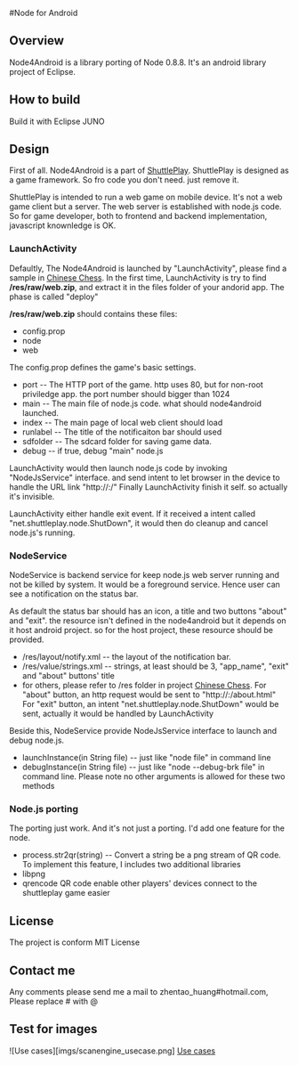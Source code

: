 #Node for Android

## Overview
Node4Android is a library porting of Node 0.8.8. It's an android library project of Eclipse.

## How to build
Build it with Eclipse JUNO

## Design
First of all. Node4Android is a part of [ShuttlePlay](http://shuttleplay.net).
ShuttlePlay is designed as a game framework. So fro code you don't need. just remove it.

ShuttlePlay is intended to run a web game on mobile device. It's not a web game client but a
server. The web server is established with node.js code. So for game developer, both to frontend
and backend implementation, javascript knownledge is OK.

### LaunchActivity
Defaultly, The Node4Android is launched by "LaunchActivity", please find a sample in 
[Chinese Chess](https://github.com/zhentao-huang/cchess). 
In the first time, LaunchActivity is try to find **/res/raw/web.zip**, and extract it in 
the files folder of your andorid app. The phase is called "deploy"

**/res/raw/web.zip** should contains these files:
 * config.prop
 * node
 * web

The config.prop defines the game's basic settings. 
 * port -- The HTTP port of the game. http uses 80, but for non-root priviledge app. the port number should bigger than 1024
 * main -- The main file of node.js code. what should node4android launched.
 * index -- The main page of local web client should load
 * runlabel -- The title of the notificaiton bar should used
 * sdfolder -- The sdcard folder for saving game data.
 * debug -- if true, debug "main" node.js

LaunchActivity would then launch node.js code by invoking "NodeJsService" interface. 
and send intent to let browser in the device to handle the URL link "http://<local wifi ip address>:<port>/<index>"
Finally LaunchActivity finish it self. so actually it's invisible.

LaunchActivity either handle exit event. If it received a intent called "net.shuttleplay.node.ShutDown", it would then
do cleanup and cancel node.js's running.

### NodeService
NodeService is backend service for keep node.js web server running and not be killed by system. It would be a foreground
service. Hence user can see a notification on the status bar.

As default the status bar should has an icon, a title and two buttons "about" and "exit". the resource isn't defined in the node4android but it
depends on it host android project. so for the host project, these resource should be provided.
 * /res/layout/notify.xml -- the layout of the notification bar.
 * /res/value/strings.xml -- strings, at least should be 3, "app_name", "exit" and "about" buttons' title
 * for others, please refer to /res folder in project [Chinese Chess](https://github.com/zhentao-huang/cchess).
For "about" button, an http request would be sent to "http://<local wifi ip address>:<port>/about.html"
For "exit" button, an intent "net.shuttleplay.node.ShutDown" would be sent, actually it would be handled by LaunchActivity

Beside this, NodeService provide NodeJsService interface to launch and debug node.js.
 * launchInstance(in String file) -- just like "node file" in command line
 * debugInstance(in String file) -- just like "node --debug-brk file" in command line. 
Please note no other arguments is allowed for these two methods

### Node.js porting
The porting just work. And it's not just a porting. I'd add one feature for the node.
 * process.str2qr(string) -- Convert a string be a png stream of QR code.
To implement this feature, I includes two additional libraries
 * libpng
 * qrencode
QR code enable other players' devices connect to the shuttleplay game easier

## License
The project is conform MIT License

## Contact me
Any comments please send me a mail to zhentao_huang#hotmail.com, 
Please replace # with @

## Test for images
![Use cases][imgs/scanengine_usecase.png]
[Use cases](imgs/scanengine_usecase.svg)
